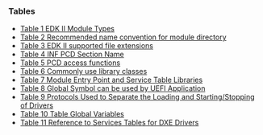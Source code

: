 <!--- @file
  Tables

  Copyright (c) 2010-2018, Intel Corporation. All rights reserved.<BR>

  Redistribution and use in source (original document form) and 'compiled'
  forms (converted to PDF, epub, HTML and other formats) with or without
  modification, are permitted provided that the following conditions are met:

  1) Redistributions of source code (original document form) must retain the
     above copyright notice, this list of conditions and the following
     disclaimer as the first lines of this file unmodified.

  2) Redistributions in compiled form (transformed to other DTDs, converted to
     PDF, epub, HTML and other formats) must reproduce the above copyright
     notice, this list of conditions and the following disclaimer in the
     documentation and/or other materials provided with the distribution.

  THIS DOCUMENTATION IS PROVIDED BY TIANOCORE PROJECT "AS IS" AND ANY EXPRESS OR
  IMPLIED WARRANTIES, INCLUDING, BUT NOT LIMITED TO, THE IMPLIED WARRANTIES OF
  MERCHANTABILITY AND FITNESS FOR A PARTICULAR PURPOSE ARE DISCLAIMED. IN NO
  EVENT SHALL TIANOCORE PROJECT  BE LIABLE FOR ANY DIRECT, INDIRECT, INCIDENTAL,
  SPECIAL, EXEMPLARY, OR CONSEQUENTIAL DAMAGES (INCLUDING, BUT NOT LIMITED TO,
  PROCUREMENT OF SUBSTITUTE GOODS OR SERVICES; LOSS OF USE, DATA, OR PROFITS;
  OR BUSINESS INTERRUPTION) HOWEVER CAUSED AND ON ANY THEORY OF LIABILITY,
  WHETHER IN CONTRACT, STRICT LIABILITY, OR TORT (INCLUDING NEGLIGENCE OR
  OTHERWISE) ARISING IN ANY WAY OUT OF THE USE OF THIS DOCUMENTATION, EVEN IF
  ADVISED OF THE POSSIBILITY OF SUCH DAMAGE.

-->

### Tables

* [Table 1 EDK II Module Types](3_module_development/31_what_is_an_edk_ii_module.md#table-1-edk-ii-module-types)
* [Table 2 Recommended name convention for module directory](3_module_development/32_creating_a_module.md#table-2-recommended-name-convention-for-module-directory)
* [Table 3 EDK II supported file extensions](3_module_development/32_creating_a_module.md#table-3-edk-ii-supported-file-extensions)
* [Table 4 INF PCD Section Name](3_module_development/32_creating_a_module.md#table-4-inf-pcd-section-name)
* [Table 5 PCD access functions](3_module_development/32_creating_a_module.md#table-5-pcd-access-functions)
* [Table 6 Commonly use library classes](3_module_development/35_edk_ii_common_library_class.md#table-6-commonly-use-library-classes)
* [Table 7 Module Entry Point and Service Table Libraries](3_module_development/35_edk_ii_common_library_class.md#table-7-module-entry-point-and-service-table-libraries)
* [Table 8 Global Symbol can be used by UEFI Application](4_uefi_applications/43_get_service_tables.md#table-8-global-symbol-can-be-used-by-uefi-application)
* [Table 9 Protocols Used to Separate the Loading and Starting/Stopping of Drivers](5_uefi_drivers/52_write_the_uefi_driver_entry_point.md#table-9-protocols-used-to-separate-the-loading-and-startingstopping-of-drivers)
* [Table 10 Table Global Variables](5_uefi_drivers/53_get_service_tables.md#table-10-table-global-variables)
* [Table 11 Reference to Services Tables for DXE Drivers](8_dxe_drivers_non-uefi_drivers/83_obtaining_services_tables.md#table-11-reference-to-services-tables-for-dxe-drivers)
